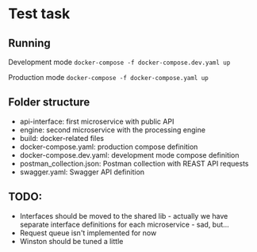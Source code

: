 # Test task

## Running
Development mode
`docker-compose -f docker-compose.dev.yaml up`

Production mode
`docker-compose -f docker-compose.yaml up`

## Folder structure
* api-interface: first microservice with public API
* engine: second microservice with the processing engine
* build: docker-related files
* docker-compose.yaml: production compose definition
* docker-compose.dev.yaml: development mode compose definition
* postman_collection.json: Postman collection with REAST API requests
* swagger.yaml: Swagger API definition

## TODO:
* Interfaces should be moved to the shared lib - actually we have separate interface definitions for each microservice - sad, but...
* Request queue isn't implemented for now
* Winston should be tuned a little
